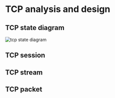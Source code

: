 # TCP analysis and design

## TCP state diagram

![tcp state diagram](https://en.wikipedia.org/wiki/File:Tcp_state_diagram_fixed_new.svg)


## TCP session

## TCP stream

## TCP packet

